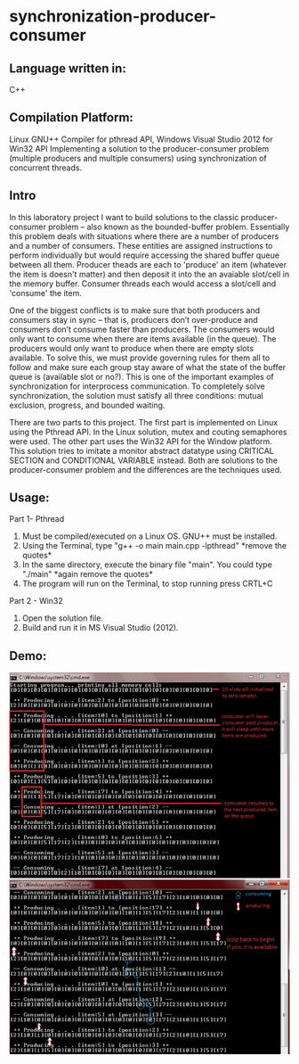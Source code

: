 # synchronization-producer-consumer
<h2>Language written in: </h2>C++
<h2>Compilation Platform: </h2>Linux GNU++ Compiler for pthread API, Windows Visual Studio 2012 for Win32 API
 Implementing a solution to the producer-consumer problem (multiple producers and multiple consumers) using synchronization of concurrent threads.
<h2>Intro</h2>
<p>
  In this laboratory project I want to build solutions to the classic producer-consumer problem – also known as the bounded-buffer problem. Essentially this problem deals with situations where there are a number of producers and a number of consumers. These entities are assigned instructions to perform individually but would require accessing the shared buffer queue between all them. Producer theads are each to 'produce' an item (whatever the item is doesn't matter) and then deposit it into the an avaiable slot/cell in the memory buffer. Consumer threads each would access a slot/cell and 'consume' the item. 
</p>
<p>
  One of the biggest conflicts is to make sure that both producers and consumers stay in sync – that is, producers don’t over-produce and consumers don’t consume faster than producers. The consumers would only want to consume when there are items available (in the queue). The producers would only want to produce when there are empty slots available. To solve this, we must provide governing rules for them all to follow and make sure each group stay aware of what the state of the buffer queue is (available slot or no?). This is one of the important examples of synchronization for interprocess communication. To completely solve synchronization, the solution must satisfy all three conditions: mutual exclusion, progress, and bounded waiting. 
</p>

<p>
 	There are two parts to this project. The first part is implemented on Linux using the Pthread API. In the Linux solution, mutex and couting semaphores were used. The other part uses the Win32 API for the Window platform. This solution tries to imitate a monitor abstract datatype using CRITICAL SECTION and CONDITIONAL VARIABLE instead. Both are solutions to the producer-consumer problem and the differences are the techniques used.
</p>

<h2>Usage: </h2>
Part 1- Pthread
<ol><li>Must be compiled/executed on a Linux OS. GNU++ must be installed.</li>
<li>Using the Terminal, type "g++ -o main main.cpp -lpthread" *remove the quotes*</li>
<li>In the same directory, execute the binary file "main". You could type "./main" *again remove the quotes*</li>
<li>The program will run on the Terminal, to stop running press CRTL+C</li></ol>
Part 2 - Win32
<ol><li>Open the solution file.</li>
<li>Build and run it in MS Visual Studio (2012).</li></ol>

<h2>Demo: </h2>
<img src="https://github.com/netlams/synchronization-producer-consumer/blob/master/Source_win32/producer-consumer-monitor/producer-consumer-monitor/Screenshots/resultdata1.JPG"/>
<img src="https://github.com/netlams/synchronization-producer-consumer/blob/master/Source_win32/producer-consumer-monitor/producer-consumer-monitor/Screenshots/resultdata2.JPG" />
